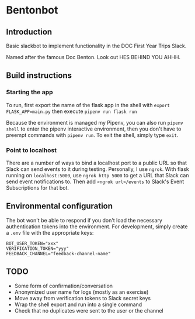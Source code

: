 # Bentonbot
## Introduction
Basic slackbot to implement functionality in the DOC First Year Trips Slack. 

Named after the famous Doc Benton. Look out HES BEHIND YOU AHHH.

## Build instructions
### Starting the app
To run, first export the name of the flask app in the shell with `export FLASK_APP=main.py` then execute `pipenv run flask run`

Because the environment is managed my Pipenv, you can also run `pipenv shell` to enter the pipenv interactive environment, then you don't have to preempt commands with `pipenv run`. To exit the shell, simply type `exit`.

### Point to localhost
There are a number of ways to bind a localhost port to a public URL so that Slack can send events to it during testing. Personally, I use `ngrok`. With flask running on `localhost:5000`, use `ngrok http 5000` to get a URL that Slack can send event notifications to. Then add `<ngrok url>/events` to Slack's Event Subscriptions for that bot.

## Environmental configuration 
The bot won't be able to respond if you don't load the necessary authentication tokens into the environment. For development, simply create a `.env` file with the appropriate keys:
```
BOT_USER_TOKEN="xxx"
VERIFICATION_TOKEN="yyy"
FEEDBACK_CHANNEL="feedback-channel-name"
```

## TODO
* Some form of confirmation/conversation
* Anonymized user name for logs (mostly as an exercise)
* Move away from verification tokens to Slack secret keys
* Wrap the shell export and run into a single command
* Check that no duplicates were sent to the user or the channel
